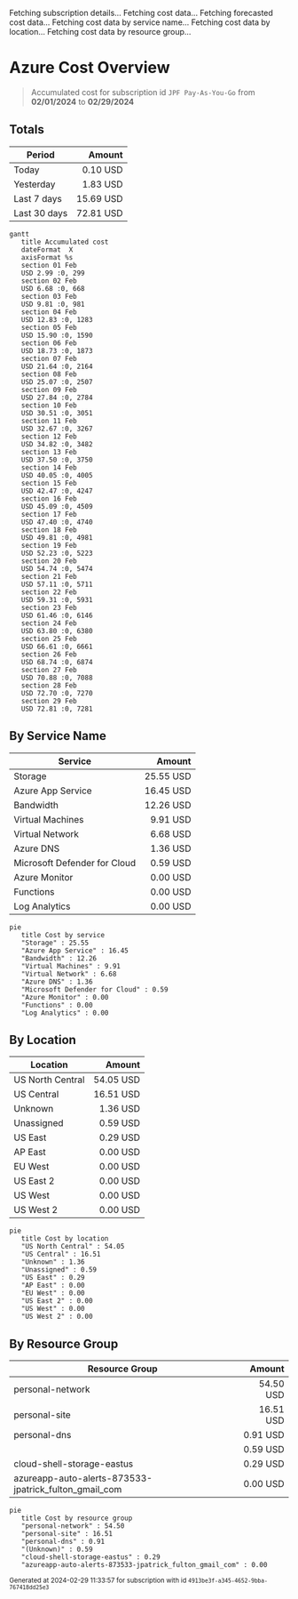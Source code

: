 Fetching subscription details...
Fetching cost data...
Fetching forecasted cost data...
Fetching cost data by service name...
Fetching cost data by location...
Fetching cost data by resource group...
# Azure Cost Overview

> Accumulated cost for subscription id `JPF Pay-As-You-Go` from **02/01/2024** to **02/29/2024**

## Totals

|Period|Amount|
|---|---:|
|Today|0.10 USD|
|Yesterday|1.83 USD|
|Last 7 days|15.69 USD|
|Last 30 days|72.81 USD|

```mermaid
gantt
   title Accumulated cost
   dateFormat  X
   axisFormat %s
   section 01 Feb
   USD 2.99 :0, 299
   section 02 Feb
   USD 6.68 :0, 668
   section 03 Feb
   USD 9.81 :0, 981
   section 04 Feb
   USD 12.83 :0, 1283
   section 05 Feb
   USD 15.90 :0, 1590
   section 06 Feb
   USD 18.73 :0, 1873
   section 07 Feb
   USD 21.64 :0, 2164
   section 08 Feb
   USD 25.07 :0, 2507
   section 09 Feb
   USD 27.84 :0, 2784
   section 10 Feb
   USD 30.51 :0, 3051
   section 11 Feb
   USD 32.67 :0, 3267
   section 12 Feb
   USD 34.82 :0, 3482
   section 13 Feb
   USD 37.50 :0, 3750
   section 14 Feb
   USD 40.05 :0, 4005
   section 15 Feb
   USD 42.47 :0, 4247
   section 16 Feb
   USD 45.09 :0, 4509
   section 17 Feb
   USD 47.40 :0, 4740
   section 18 Feb
   USD 49.81 :0, 4981
   section 19 Feb
   USD 52.23 :0, 5223
   section 20 Feb
   USD 54.74 :0, 5474
   section 21 Feb
   USD 57.11 :0, 5711
   section 22 Feb
   USD 59.31 :0, 5931
   section 23 Feb
   USD 61.46 :0, 6146
   section 24 Feb
   USD 63.80 :0, 6380
   section 25 Feb
   USD 66.61 :0, 6661
   section 26 Feb
   USD 68.74 :0, 6874
   section 27 Feb
   USD 70.88 :0, 7088
   section 28 Feb
   USD 72.70 :0, 7270
   section 29 Feb
   USD 72.81 :0, 7281
```

## By Service Name

|Service|Amount|
|---|---:|
|Storage|25.55 USD|
|Azure App Service|16.45 USD|
|Bandwidth|12.26 USD|
|Virtual Machines|9.91 USD|
|Virtual Network|6.68 USD|
|Azure DNS|1.36 USD|
|Microsoft Defender for Cloud|0.59 USD|
|Azure Monitor|0.00 USD|
|Functions|0.00 USD|
|Log Analytics|0.00 USD|

```mermaid
pie
   title Cost by service
   "Storage" : 25.55
   "Azure App Service" : 16.45
   "Bandwidth" : 12.26
   "Virtual Machines" : 9.91
   "Virtual Network" : 6.68
   "Azure DNS" : 1.36
   "Microsoft Defender for Cloud" : 0.59
   "Azure Monitor" : 0.00
   "Functions" : 0.00
   "Log Analytics" : 0.00
```

## By Location

|Location|Amount|
|---|---:|
|US North Central|54.05 USD|
|US Central|16.51 USD|
|Unknown|1.36 USD|
|Unassigned|0.59 USD|
|US East|0.29 USD|
|AP East|0.00 USD|
|EU West|0.00 USD|
|US East 2|0.00 USD|
|US West|0.00 USD|
|US West 2|0.00 USD|

```mermaid
pie
   title Cost by location
   "US North Central" : 54.05
   "US Central" : 16.51
   "Unknown" : 1.36
   "Unassigned" : 0.59
   "US East" : 0.29
   "AP East" : 0.00
   "EU West" : 0.00
   "US East 2" : 0.00
   "US West" : 0.00
   "US West 2" : 0.00
```

## By Resource Group

|Resource Group|Amount|
|---|---:|
|personal-network|54.50 USD|
|personal-site|16.51 USD|
|personal-dns|0.91 USD|
||0.59 USD|
|cloud-shell-storage-eastus|0.29 USD|
|azureapp-auto-alerts-873533-jpatrick_fulton_gmail_com|0.00 USD|

```mermaid
pie
   title Cost by resource group
   "personal-network" : 54.50
   "personal-site" : 16.51
   "personal-dns" : 0.91
   "(Unknown)" : 0.59
   "cloud-shell-storage-eastus" : 0.29
   "azureapp-auto-alerts-873533-jpatrick_fulton_gmail_com" : 0.00
```

<sup>Generated at 2024-02-29 11:33:57 for subscription with id `4913be3f-a345-4652-9bba-767418dd25e3`</sup>
